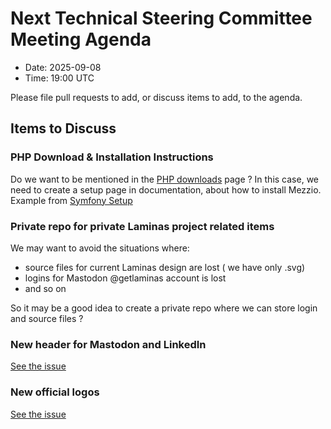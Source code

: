 # Next Technical Steering Committee Meeting Agenda

- Date: 2025-09-08
- Time: 19:00 UTC

Please file pull requests to add, or discuss items to add, to the agenda.

## Items to Discuss

### PHP Download & Installation Instructions

Do we want to be mentioned in the [PHP downloads](https://www.php.net/downloads.php) page ?
In this case, we need to create a setup page in documentation, about how to install Mezzio.
Example from [Symfony Setup](https://symfony.com/doc/current/setup.html)

### Private repo for private Laminas project related items

We may want to avoid the situations where:

- source files for current Laminas design are lost ( we have only .svg)
- logins for Mastodon @getlaminas account is lost
- and so on

So it may be a good idea to create a private repo where we can store login and source files ?

### New header for Mastodon and LinkedIn

[See the issue](https://github.com/laminas/getlaminas.org/issues/323)

### New official logos

[See the issue](https://github.com/laminas/getlaminas.org/issues/324)
